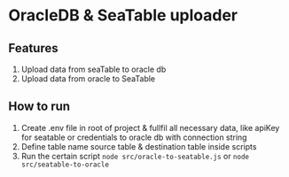 # OracleDB & SeaTable uploader

## Features

1. Upload data from seaTable to oracle db
2. Upload data from oracle to SeaTable

## How to run

1. Create .env file in root of project & fullfil all necessary data, like apiKey for seatable or credentials to oracle db with connection string
2. Define table name source table & destination table inside scripts
3. Run the certain script `node src/oracle-to-seatable.js` or `node src/seatable-to-oracle`
